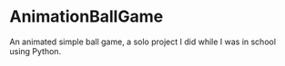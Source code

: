 # AnimationBallGame
An animated simple ball game, a solo project I did while I was in school using Python.
